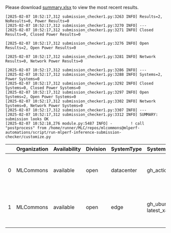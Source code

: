 Please download [summary.xlsx](summary.xlsx) to view the most recent results. 
 ```
[2025-02-07 10:52:17,312 submission_checker1.py:3263 INFO] Results=2, NoResults=0, Power Results=0
[2025-02-07 10:52:17,312 submission_checker1.py:3270 INFO] ---
[2025-02-07 10:52:17,312 submission_checker1.py:3271 INFO] Closed Results=0, Closed Power Results=0

[2025-02-07 10:52:17,312 submission_checker1.py:3276 INFO] Open Results=2, Open Power Results=0

[2025-02-07 10:52:17,312 submission_checker1.py:3281 INFO] Network Results=0, Network Power Results=0

[2025-02-07 10:52:17,312 submission_checker1.py:3286 INFO] ---
[2025-02-07 10:52:17,312 submission_checker1.py:3288 INFO] Systems=2, Power Systems=0
[2025-02-07 10:52:17,312 submission_checker1.py:3292 INFO] Closed Systems=0, Closed Power Systems=0
[2025-02-07 10:52:17,312 submission_checker1.py:3297 INFO] Open Systems=2, Open Power Systems=0
[2025-02-07 10:52:17,312 submission_checker1.py:3302 INFO] Network Systems=0, Network Power Systems=0
[2025-02-07 10:52:17,312 submission_checker1.py:3307 INFO] ---
[2025-02-07 10:52:17,312 submission_checker1.py:3312 INFO] SUMMARY: submission looks OK
[2025-02-07 10:52:18,276 module.py:5487 INFO] -        ! call "postprocess" from /home/runner/MLC/repos/mlcommons@mlperf-automations/script/run-mlperf-inference-submission-checker/customize.py

```

|    | Organization   | Availability   | Division   | SystemType   | SystemName           | Platform                                                          | Model         | MlperfModel   | Scenario   |   Result | Accuracy                                                                    |   number_of_nodes | host_processor_model_name       |   host_processors_per_node |   host_processor_core_count |   accelerator_model_name |   accelerators_per_node | Location                                                                                                  | framework      | operating_system                                |   notes |   compliance |   errors | version   |   inferred | has_power   | Units     | weight_data_types   |
|---:|:---------------|:---------------|:-----------|:-------------|:---------------------|:------------------------------------------------------------------|:--------------|:--------------|:-----------|---------:|:----------------------------------------------------------------------------|------------------:|:--------------------------------|---------------------------:|----------------------------:|-------------------------:|------------------------:|:----------------------------------------------------------------------------------------------------------|:---------------|:------------------------------------------------|--------:|-------------:|---------:|:----------|-----------:|:------------|:----------|:--------------------|
|  0 | MLCommons      | available      | open       | datacenter   | gh_action            | gh_action-reference-cpu-pytorch_v2.6.0-default_config             | llama2-70b-99 | llama2-70b-99 | Offline    |  0.40413 | ROUGE1: 61.7021  ROUGE2: 37.9679  ROUGEL: 39.3617  TOKENS_PER_SAMPLE: 610.0 |                 1 | Intel(R) Xeon(R) w7-2495X       |                          1 |                          24 |                      nan |                       0 | open/MLCommons/results/gh_action-reference-cpu-pytorch_v2.6.0-default_config/llama2-70b-99/offline        | pytorch v2.6.0 | Ubuntu 22.04 (linux-6.8.0-52-generic-glibc2.35) |     nan |            1 |        0 | v5.0      |          0 | False       | Tokens/s  | fp32                |
|  1 | MLCommons      | available      | open       | edge         | gh_ubuntu-latest_x86 | gh_ubuntu-latest_x86-mlcommons_cpp-cpu-onnxruntime-default_config | resnet50      | resnet        | Offline    | 22.9844  | acc: 76.000                                                                 |                 1 | AMD EPYC 7763 64-Core Processor |                          1 |                           2 |                      nan |                       0 | open/MLCommons/results/gh_ubuntu-latest_x86-mlcommons_cpp-cpu-onnxruntime-default_config/resnet50/offline | onnxruntime    | Ubuntu 24.04 (linux-6.8.0-1020-azure-glibc2.39) |     nan |            1 |        0 | v5.0      |          0 | False       | Samples/s | fp32                |